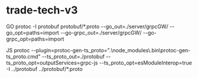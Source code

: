 # trade-tech-v3

GO
protoc -I protobuf protobuf/*.proto --go_out=./server/grpcGW/ --go_opt=paths=import --go-grpc_out=./server/grpcGW/ --go-grpc_opt=paths=import


JS
protoc --plugin=protoc-gen-ts_proto=".\\node_modules\\.bin\\protoc-gen-ts_proto.cmd" --ts_proto_out=./protobuf --ts_proto_opt=outputServices=grpc-js --ts_proto_opt=esModuleInterop=true -I ../protobuf ../protobuf/*.proto